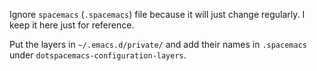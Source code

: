 Ignore `spacemacs` (`.spacemacs`) file because it will just change regularly. I
keep it here just for reference.

Put the layers in `~/.emacs.d/private/` and add their names in `.spacemacs`
under `dotspacemacs-configuration-layers`.
